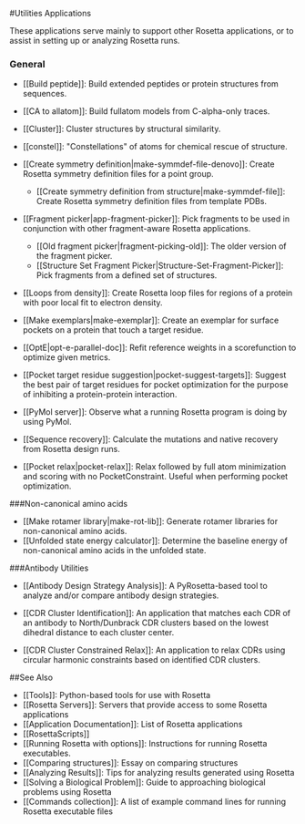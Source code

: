 #Utilities Applications

These applications serve mainly to support other Rosetta applications, or to assist in setting up or analyzing Rosetta runs.

### General
- [[Build peptide]]: Build extended peptides or protein structures from sequences. 

- [[CA to allatom]]: Build fullatom models from C-alpha-only traces.  

- [[Cluster]]: Cluster structures by structural similarity.

- [[constel]]: "Constellations" of atoms for chemical rescue of structure.  

- [[Create symmetry definition|make-symmdef-file-denovo]]: Create Rosetta symmetry definition files for a point group.  
    * [[Create symmetry definition from structure|make-symmdef-file]]: Create Rosetta symmetry definition files from template PDBs. 

- [[Fragment picker|app-fragment-picker]]: Pick fragments to be used in conjunction with other fragment-aware Rosetta applications.  
    * [[Old fragment picker|fragment-picking-old]]: The older version of the fragment picker.  
    * [[Structure Set Fragment Picker|Structure-Set-Fragment-Picker]]: Pick fragments from a defined set of structures. 
- [[Loops from density]]: Create Rosetta loop files for regions of a protein with poor local fit to electron density.

- [[Make exemplars|make-exemplar]]: Create an exemplar for surface pockets on a protein that touch a target residue.

- [[OptE|opt-e-parallel-doc]]: Refit reference weights in a scorefunction to optimize given metrics.  

- [[Pocket target residue suggestion|pocket-suggest-targets]]: Suggest the best pair of target residues for pocket optimization for the purpose of inhibiting a protein-protein interaction.

- [[PyMol server]]: Observe what a running Rosetta program is doing by using PyMol.

- [[Sequence recovery]]: Calculate the mutations and native recovery from Rosetta design runs.

- [[Pocket relax|pocket-relax]]: Relax followed by full atom minimization and scoring with no PocketConstraint. Useful when performing pocket optimization.

###Non-canonical amino acids
* [[Make rotamer library|make-rot-lib]]: Generate rotamer libraries for non-canonical amino acids.  
* [[Unfolded state energy calculator]]: Determine the baseline energy of non-canonical amino acids in the unfolded state.  

###Antibody Utilities
* [[Antibody Design Strategy Analysis]]: A PyRosetta-based tool to analyze and/or compare antibody design strategies.

* [[CDR Cluster Identification]]: An application that matches each CDR of an antibody to North/Dunbrack CDR clusters based on the lowest dihedral distance to each cluster center.

* [[CDR Cluster Constrained Relax]]: An application to relax CDRs using circular harmonic constraints based on identified CDR clusters.

##See Also

* [[Tools]]: Python-based tools for use with Rosetta
* [[Rosetta Servers]]: Servers that provide access to some Rosetta applications
* [[Application Documentation]]: List of Rosetta applications
* [[RosettaScripts]]
* [[Running Rosetta with options]]: Instructions for running Rosetta executables.
* [[Comparing structures]]: Essay on comparing structures
* [[Analyzing Results]]: Tips for analyzing results generated using Rosetta
* [[Solving a Biological Problem]]: Guide to approaching biological problems using Rosetta
* [[Commands collection]]: A list of example command lines for running Rosetta executable files